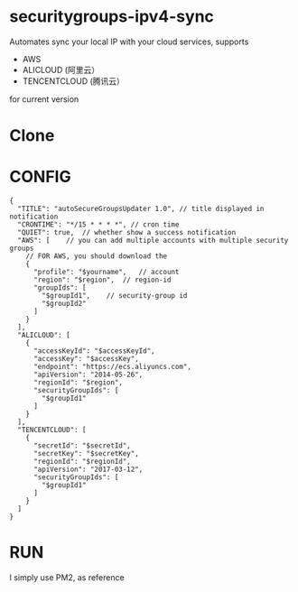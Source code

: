 # securitygroups-ipv4-sync
Automates sync your local IP with your cloud services, supports

  * AWS
  * ALICLOUD (阿里云）
  * TENCENTCLOUD (腾讯云）
  
for current version

# Clone

# CONFIG

```
{
  "TITLE": "autoSecureGroupsUpdater 1.0", // title displayed in notification
  "CRONTIME": "*/15 * * * *", // cron time
  "QUIET": true,  // whether show a success notification
  "AWS": [    // you can add multiple accounts with multiple security groups
  	// FOR AWS, you should download the 
    {
      "profile": "$yourname",   // account
      "region": "$region",  // region-id
      "groupIds": [	
        "$groupId1",    // security-group id
        "$groupId2"
      ]
    }
  ],
  "ALICLOUD": [
    {
      "accessKeyId": "$accessKeyId",
      "accessKey": "$accessKey",
      "endpoint": "https://ecs.aliyuncs.com",
      "apiVersion": "2014-05-26",
      "regionId": "$region",
      "securityGroupIds": [
        "$groupId1"
      ]
    }
  ],
  "TENCENTCLOUD": [
    {
      "secretId": "$secretId",
      "secretKey": "$secretKey",
      "regionId": "$regionId",
      "apiVersion": "2017-03-12",
      "securityGroupIds": [
        "$groupId1"
      ]
    }
  ]
}

```

# RUN

I simply use PM2, as reference
